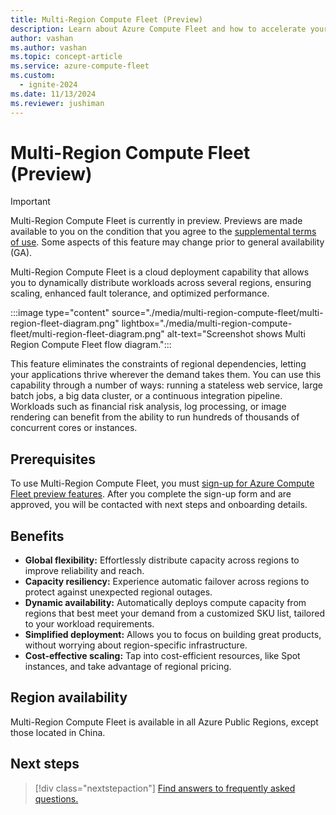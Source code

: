 ```yaml
---
title: Multi-Region Compute Fleet (Preview)
description: Learn about Azure Compute Fleet and how to accelerate your access to Azure's capacity through multi-region deployment.
author: vashan
ms.author: vashan
ms.topic: concept-article
ms.service: azure-compute-fleet
ms.custom:
  - ignite-2024
ms.date: 11/13/2024
ms.reviewer: jushiman
---
```


# Multi-Region Compute Fleet (Preview)

> [!IMPORTANT]
> Multi-Region Compute Fleet is currently in preview. Previews are made available to you on the condition that you agree to the [supplemental terms of use](https://azure.microsoft.com/support/legal/preview-supplemental-terms/). Some aspects of this feature may change prior to general availability (GA). 

Multi-Region Compute Fleet is a cloud deployment capability that allows you to dynamically distribute workloads across several regions, ensuring scaling, enhanced fault tolerance, and optimized performance. 

:::image type="content" source="./media/multi-region-compute-fleet/multi-region-fleet-diagram.png" lightbox="./media/multi-region-compute-fleet/multi-region-fleet-diagram.png" alt-text="Screenshot shows Multi Region Compute Fleet flow diagram.":::

This feature eliminates the constraints of regional dependencies, letting your applications thrive wherever the demand takes them.  You can use this capability through a number of ways: running a stateless web service, large batch jobs, a big data cluster, or a continuous integration pipeline. Workloads such as financial risk analysis, log processing, or image rendering can benefit from the ability to run hundreds of thousands of concurrent cores or instances.

## Prerequisites
 
To use Multi-Region Compute Fleet, you must [sign-up for Azure Compute Fleet preview features](https://forms.office.com/pages/responsepage.aspx?id=v4j5cvGGr0GRqy180BHbRyYHv8J_khRKqQeYhVEgwSVUMFU1V0M0WU9ZNlA3UFA1SzdIUVY0TEVYSS4u&origin=lprLink&route=shorturl). After you complete the sign-up form and are approved, you will be contacted with next steps and onboarding details. 

## Benefits

- **Global flexibility:** Effortlessly distribute capacity across regions to improve reliability and reach.
- **Capacity resiliency:** Experience automatic failover across regions to protect against unexpected regional outages.
- **Dynamic availability:** Automatically deploys compute capacity from regions that best meet your demand from a customized SKU list, tailored to your workload requirements. 
- **Simplified deployment:** Allows you to focus on building great products, without worrying about region-specific infrastructure.
- **Cost-effective scaling:** Tap into cost-efficient resources, like Spot instances, and take advantage of regional pricing.
  
## Region availability

Multi-Region Compute Fleet is available in all Azure Public Regions, except those located in China. 

## Next steps

> [!div class="nextstepaction"]
> [Find answers to frequently asked questions.](faq.yml)
